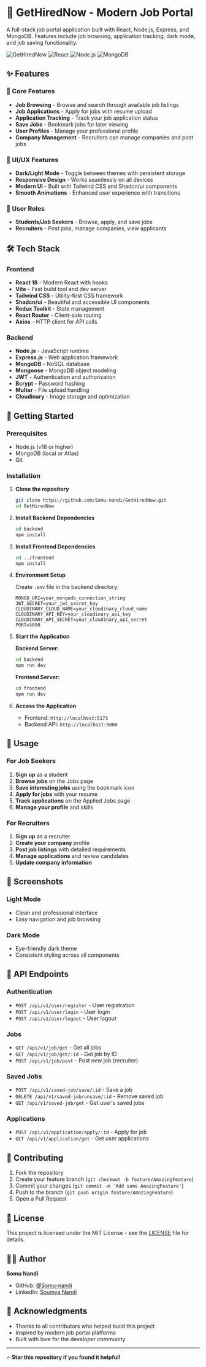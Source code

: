 # 🚀 GetHiredNow - Modern Job Portal

A full-stack job portal application built with React, Node.js, Express, and MongoDB. Features include job browsing, application tracking, dark mode, and job saving functionality.

![GetHiredNow](https://img.shields.io/badge/Status-Active-brightgreen)
![React](https://img.shields.io/badge/React-18.x-blue)
![Node.js](https://img.shields.io/badge/Node.js-18.x-green)
![MongoDB](https://img.shields.io/badge/MongoDB-6.x-green)

## ✨ Features

### 🎯 Core Features
- **Job Browsing** - Browse and search through available job listings
- **Job Applications** - Apply for jobs with resume upload
- **Application Tracking** - Track your job application status
- **Save Jobs** - Bookmark jobs for later viewing
- **User Profiles** - Manage your professional profile
- **Company Management** - Recruiters can manage companies and post jobs

### 🌙 UI/UX Features
- **Dark/Light Mode** - Toggle between themes with persistent storage
- **Responsive Design** - Works seamlessly on all devices
- **Modern UI** - Built with Tailwind CSS and Shadcn/ui components
- **Smooth Animations** - Enhanced user experience with transitions

### 👥 User Roles
- **Students/Job Seekers** - Browse, apply, and save jobs
- **Recruiters** - Post jobs, manage companies, view applicants

## 🛠️ Tech Stack

### Frontend
- **React 18** - Modern React with hooks
- **Vite** - Fast build tool and dev server
- **Tailwind CSS** - Utility-first CSS framework
- **Shadcn/ui** - Beautiful and accessible UI components
- **Redux Toolkit** - State management
- **React Router** - Client-side routing
- **Axios** - HTTP client for API calls

### Backend
- **Node.js** - JavaScript runtime
- **Express.js** - Web application framework
- **MongoDB** - NoSQL database
- **Mongoose** - MongoDB object modeling
- **JWT** - Authentication and authorization
- **Bcrypt** - Password hashing
- **Multer** - File upload handling
- **Cloudinary** - Image storage and optimization

## 🚀 Getting Started

### Prerequisites
- Node.js (v18 or higher)
- MongoDB (local or Atlas)
- Git

### Installation

1. **Clone the repository**
   ```bash
   git clone https://github.com/Somu-nandi/GetHiredNow.git
   cd GetHiredNow
   ```

2. **Install Backend Dependencies**
   ```bash
   cd backend
   npm install
   ```

3. **Install Frontend Dependencies**
   ```bash
   cd ../frontend
   npm install
   ```

4. **Environment Setup**
   
   Create `.env` file in the backend directory:
   ```env
   MONGO_URI=your_mongodb_connection_string
   JWT_SECRET=your_jwt_secret_key
   CLOUDINARY_CLOUD_NAME=your_cloudinary_cloud_name
   CLOUDINARY_API_KEY=your_cloudinary_api_key
   CLOUDINARY_API_SECRET=your_cloudinary_api_secret
   PORT=5000
   ```

5. **Start the Application**
   
   **Backend Server:**
   ```bash
   cd backend
   npm run dev
   ```
   
   **Frontend Server:**
   ```bash
   cd frontend
   npm run dev
   ```

6. **Access the Application**
   - Frontend: `http://localhost:5173`
   - Backend API: `http://localhost:5000`

## 📱 Usage

### For Job Seekers
1. **Sign up** as a student
2. **Browse jobs** on the Jobs page
3. **Save interesting jobs** using the bookmark icon
4. **Apply for jobs** with your resume
5. **Track applications** on the Applied Jobs page
6. **Manage your profile** and skills

### For Recruiters
1. **Sign up** as a recruiter
2. **Create your company** profile
3. **Post job listings** with detailed requirements
4. **Manage applications** and review candidates
5. **Update company information**

## 🎨 Screenshots

### Light Mode
- Clean and professional interface
- Easy navigation and job browsing

### Dark Mode
- Eye-friendly dark theme
- Consistent styling across all components

## 🔧 API Endpoints

### Authentication
- `POST /api/v1/user/register` - User registration
- `POST /api/v1/user/login` - User login
- `POST /api/v1/user/logout` - User logout

### Jobs
- `GET /api/v1/job/get` - Get all jobs
- `GET /api/v1/job/get/:id` - Get job by ID
- `POST /api/v1/job/post` - Post new job (recruiter)

### Saved Jobs
- `POST /api/v1/saved-job/save/:id` - Save a job
- `DELETE /api/v1/saved-job/unsave/:id` - Remove saved job
- `GET /api/v1/saved-job/get` - Get user's saved jobs

### Applications
- `POST /api/v1/application/apply/:id` - Apply for job
- `GET /api/v1/application/get` - Get user applications

## 🤝 Contributing

1. Fork the repository
2. Create your feature branch (`git checkout -b feature/AmazingFeature`)
3. Commit your changes (`git commit -m 'Add some AmazingFeature'`)
4. Push to the branch (`git push origin feature/AmazingFeature`)
5. Open a Pull Request

## 📄 License

This project is licensed under the MIT License - see the [LICENSE](LICENSE) file for details.

## 👨‍💻 Author

**Somu Nandi**
- GitHub: [@Somu-nandi](https://github.com/Somu-nandi)
- LinkedIn: [Soumya Nandi](https://linkedin.com/in/soumya-nandi-7a0347249)

## 🙏 Acknowledgments

- Thanks to all contributors who helped build this project
- Inspired by modern job portal platforms
- Built with love for the developer community

---

⭐ **Star this repository if you found it helpful!**
